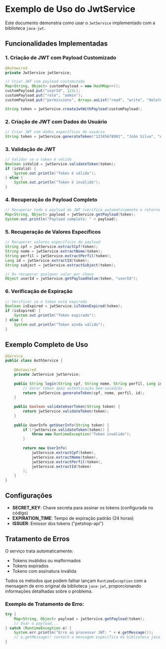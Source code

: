 # Exemplo de Uso do JwtService

Este documento demonstra como usar o `JwtService` implementado com a biblioteca `java-jwt`.

## Funcionalidades Implementadas

### 1. Criação de JWT com Payload Customizado

```java
@Autowired
private JwtService jwtService;

// Criar JWT com payload customizado
Map<String, Object> customPayload = new HashMap<>();
customPayload.put("userId", 123L);
customPayload.put("role", "admin");
customPayload.put("permissions", Arrays.asList("read", "write", "delete"));

String token = jwtService.createJwtWithPayload(customPayload);
```

### 2. Criação de JWT com Dados do Usuário

```java
// Criar JWT com dados específicos do usuário
String token = jwtService.generateToken("12345678901", "João Silva", "ADMIN", 1L);
```

### 3. Validação de JWT

```java
// Validar se o token é válido
Boolean isValid = jwtService.validateToken(token);
if (isValid) {
    System.out.println("Token é válido");
} else {
    System.out.println("Token é inválido");
}
```

### 4. Recuperação do Payload Completo

```java
// Recuperar todo o payload do JWT (verifica automaticamente e retorna o payload)
Map<String, Object> payload = jwtService.getPayload(token);
System.out.println("Payload completo: " + payload);
```

### 5. Recuperação de Valores Específicos

```java
// Recuperar valores específicos do payload
String cpf = jwtService.extractCpf(token);
String nome = jwtService.extractNome(token);
String perfil = jwtService.extractPerfil(token);
Long id = jwtService.extractId(token);
String subject = jwtService.extractSubject(token);

// Ou recuperar qualquer valor por chave
Object userId = jwtService.getPayloadValue(token, "userId");
```

### 6. Verificação de Expiração

```java
// Verificar se o token está expirado
Boolean isExpired = jwtService.isTokenExpired(token);
if (isExpired) {
    System.out.println("Token expirado");
} else {
    System.out.println("Token ainda válido");
}
```

## Exemplo Completo de Uso

```java
@Service
public class AuthService {
    
    @Autowired
    private JwtService jwtService;
    
    public String login(String cpf, String nome, String perfil, Long id) {
        // Gerar token após autenticação bem-sucedida
        return jwtService.generateToken(cpf, nome, perfil, id);
    }
    
    public boolean validateUserToken(String token) {
        return jwtService.validateToken(token);
    }
    
    public UserInfo getUserInfo(String token) {
        if (!jwtService.validateToken(token)) {
            throw new RuntimeException("Token inválido");
        }
        
        return new UserInfo(
            jwtService.extractCpf(token),
            jwtService.extractNome(token),
            jwtService.extractPerfil(token),
            jwtService.extractId(token)
        );
    }
}
```

## Configurações

- **SECRET_KEY**: Chave secreta para assinar os tokens (configurada no código)
- **EXPIRATION_TIME**: Tempo de expiração padrão (24 horas)
- **ISSUER**: Emissor dos tokens ("petshop-api")

## Tratamento de Erros

O serviço trata automaticamente:
- Tokens inválidos ou malformados
- Tokens expirados
- Tokens com assinatura inválida

Todos os métodos que podem falhar lançam `RuntimeException` com a mensagem de erro original da biblioteca `java-jwt`, proporcionando informações detalhadas sobre o problema.

### Exemplo de Tratamento de Erro:

```java
try {
    Map<String, Object> payload = jwtService.getPayload(token);
    // Usar o payload...
} catch (RuntimeException e) {
    System.err.println("Erro ao processar JWT: " + e.getMessage());
    // e.getMessage() conterá a mensagem específica da biblioteca java-jwt
}
```
